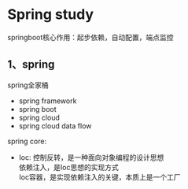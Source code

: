# Spring study
springboot核心作用：起步依赖，自动配置，端点监控

## 1、spring
spring全家桶
* spring framework
* spring boot
* spring cloud
* spring cloud data flow

spring core:<br/>
* Ioc: 控制反转，是一种面向对象编程的设计思想<br>
依赖注入，是Ioc思想的实现方式<br>
Ioc容器，是实现依赖注入的关键，本质上是一个工厂
